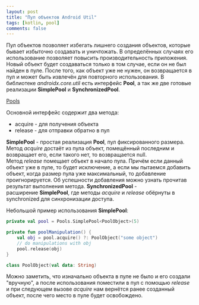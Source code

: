 ```yaml
---
layout: post
title: "Пул объектов Android Util"
tags: [kotlin, pool]
comments: false
---
```


Пул объектов позволяет избегать лишнего создания объектов, которые бывает избыточно создавать и уничтожать. В определённых случаях его использование позволяет повысить производительность приложения.
Новый объект будет создаваться только в том случае, если он не был найден в пуле. После того, как объект уже не нужен, он возвращается в пул и может быть извлечён для повторного использования.
В библиотеке *androidx.core.util* есть интерфейс **Pool**, а так же две готовые реализации **SimplePool** и **SynchronizedPool**.

[Pools](https://developer.android.com/reference/androidx/core/util/Pools)

Основной интерфейс содержит два метода:
   * acquire - для получения объекта
   * release - для отправки обратно в пул

**SimplePool** - простая реализация **Pool**, пул фиксированного размера.
Метод *acquire* достаёт из пула объект, помещённый последним и возвращает его, если такого нет, то возвращается null.
Метод *release* помещает объект в начало пула. Причём если данный объект уже в пуле, то будет исключение, а если мы пытаемся добавить объект, когда размер пула уже максимальный, то добавление проигнорируется. Об успешности добавления можно узнать прочитав результат выполнения метода.
**SynchronizedPool** - расширение **SimplePool**, где методы *acquire* и *release* обёрнуты в synchronized для синхронизации доступа.

Небольшой пример использования **SimplePool**:

``` kotlin
private val pool = Pools.SimplePool<PoolObject>(5)

private fun poolManipulation() {
    val obj = pool.acquire() ?: PoolObject("some object")
    // do manipulations with obj
    pool.release(obj)
}

class PoolObject(val data: String)
```

Можно заметить, что изначально объекта в пуле не было и его создали "вручную", а после использования поместили в пул с помощью *release* и при следующем вызове *acquire* нам вернётся ранее созданный объект, после чего место в пуле будет освобождено.
